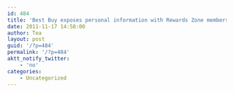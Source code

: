 ```yaml
---
id: 484
title: 'Best Buy exposes personal information with Rewards Zone membership'
date: 2011-11-17 14:58:00
author: Tea
layout: post
guid: '/?p=484'
permalink: '/?p=484'
aktt_notify_twitter:
    - 'no'
categories:
    - Uncategorized
---
```


